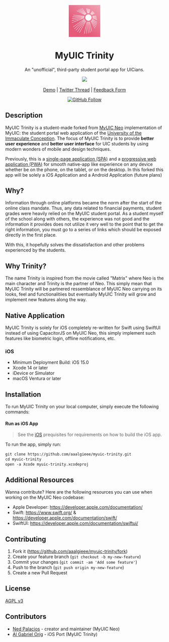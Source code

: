 <div align="center">
  <p><img width="20%" src="./_myuic-neo-web/resources/icon-square.jpg" /></p>
  <h1>MyUIC Trinity</h1>
  <p>An "unofficial", third-party student portal app for UICians.</p>
  <p><img src="https://pbs.twimg.com/media/FO8ZdXvUYAEpgGu?format=jpg&name=large" /></p>

[Demo](https://myuic.nedpals.xyz) |
[Twitter Thread](https://twitter.com/npned/status/1508455998234587140?s=20&t=_ApTg0r4DMKFbSM8QWeqnA) |
[Feedback Form](https://forms.gle/XnE2XuEGi9FdcYt5A)



[![GitHub Follow](https://img.shields.io/github/followers/aaalgieee?style=social&logo=github)](https://github.com/aaalgieee)
</div>

## Description
MyUIC Trinity is a student-made forked from [MyUIC Neo](github.com/nedpals/myuic-neo) implementation of MyUIC: the student portal web application of the [University of the Immaculate Conception](https://uic.edu.ph). The focus of MyUIC Trinity is to provide **better user experience** and **better user interface** for UIC students by using modern wonders of mobile and design techniques.

Previously, this is a [single-page application (SPA)](https://en.wikipedia.org/wiki/Single-page_application) and a [progressive web application (PWA)](https://web.dev/what-are-pwas/) for smooth native-app like experience on any device whether be on the phone, on the tablet, or on the desktop. In this forked this app will be solely a iOS Application and a Android Application (future plans)

## Why?
Information through online platforms became the norm after the start of the online class mandate. Thus, any data related to financial payments, student grades were heavily relied on the MyUIC student portal. As a student myself of the school along with others, the experience was not good and the information it provides does not utilize it very well to the point that to get the right information, you must go to a series of links which should be exposed directly in the first place.

With this, it hopefully solves the dissatisfaction and other problems experienced by the students.

## Why Trinity?
The name Trinity is inspired from the movie called "Matrix" where Neo is the main character and Trinity is the partner of Neo. This simply mean that MyUIC Trinity will be partnered ressemblance of MyUIC Neo carrying on its looks, feel and functionalitiies but eventually MyUIC Trinity will grow and implement new features along the way.

## Native Application
MyUIC Trinity is solely for iOS completely re-written for Swift using SwiftUI instead of using CapacitorJS on MyUIC Neo, this simply implement such features like biometric login, offline notifications, etc.


### iOS
- Minimum Deployment Build: iOS 15.0
- Xcode 14 or later
- iDevice or Simulator
- macOS Ventura or later

## Installation
To run MyUIC Trinity on your local computer, simply execute the following commands:

#### Run as iOS App
> See the [iOS](#ios) prequisites for requirements on how to build the iOS app.

To run the app, simply run:
```
git clone https://github.com/aaalgieee/myuic-trinity.git
cd myuic-trinity
open -a Xcode myuic-trinity.xcodeproj
```

## Additional Resources
Wanna contribute? Here are the following resources you can use when working on the MyUIC Neo codebase:
- Apple Developer: https://developer.apple.com/documentation/
- Swift: https://www.swift.org/ & https://developer.apple.com/documentation/swift/
- SwiftUI: https://developer.apple.com/documentation/swiftui/


## Contributing
1. Fork it (<https://github.com/aaalgieee/myuic-trinity/fork>)
2. Create your feature branch (`git checkout -b my-new-feature`)
3. Commit your changes (`git commit -am 'Add some feature'`)
4. Push to the branch (`git push origin my-new-feature`)
5. Create a new Pull Request

## License
[AGPL v3](LICENSE)

## Contributors
- [Ned Palacios](https://github.com/nedpals) - creator and maintainer (MyUIC Neo)
- [Al Gabriel Orig](https://github.com/aaalgieee) - iOS Port (MyUIC Trinity)
